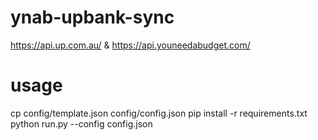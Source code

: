 # ynab-upbank-sync
https://api.up.com.au/ &amp; https://api.youneedabudget.com/

# usage
cp config/template.json config/config.json
pip install -r requirements.txt
python run.py --config config.json